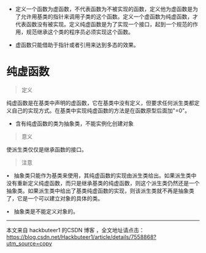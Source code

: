 
* 定义一个函数为虚函数，不代表函数为不被实现的函数，定义他为虚函数是为了允许用基类的指针来调用子类的这个函数。定义一个虚函数为纯虚函数，才代表函数没有被实现。定义纯虚函数是为了实现一个接口，起到一个规范的作用，规范继承这个类的程序员必须实现这个函数。

* 虚函数只能借助于指针或者引用来达到多态的效果。


# 纯虚函数

> 定义

纯虚函数是在基类中声明的虚函数，它在基类中没有定义，但要求任何派生类都定义自己的实现方式。在基类中实现纯虚函数的方法是在函数原型后面加"=0"。

* 含有纯虚函数的类为抽象类，不能实例化创建对象

> 意义

使派生类仅仅是继承函数的接口。

> 注意

•   抽象类只能作为基类来使用，其纯虚函数的实现由派生类给出。如果派生类中没有重新定义纯虚函数，而只是继承基类的纯虚函数，则这个派生类仍然还是一个抽象类。如果派生类中给出了基类纯虚函数的实现，则该派生类就不再是抽象类了，它是一个可以建立对象的具体的类。

•   抽象类是不能定义对象的。

---------------------

本文来自 hackbuteer1 的CSDN 博客 ，全文地址请点击：https://blog.csdn.net/Hackbuteer1/article/details/7558868?utm_source=copy
